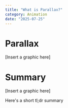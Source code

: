 ```yaml
---
title: "What is Parallax?"
category: Animation
date: "2025-07-25"
---
```


# Parallax

[Insert a graphic here]

# Summary

[Insert a graphic here]

Here's a short tl;dr summary